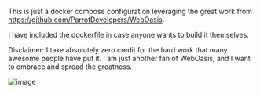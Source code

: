 This is just a docker compose configuration leveraging the great work from https://github.com/ParrotDevelopers/WebOasis.

I have included the dockerfile in case anyone wants to build it themselves.

Disclaimer: I take absolutely zero credit for the hard work that many awesome people have put it.  I am just another fan of WebOasis, and I want to embrace and spread the greatness.

![image](https://github.com/user-attachments/assets/426a7cd9-1a3e-4907-84fb-31fa0c347f6d)
